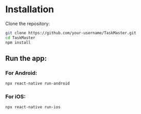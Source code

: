 # Installation

Clone the repository:
```bash
git clone https://github.com/your-username/TaskMaster.git
cd TaskMaster
npm install
```

## Run the app:
### For Android:
```bash
npx react-native run-android
```

### For iOS:
```bash
npx react-native run-ios
```
